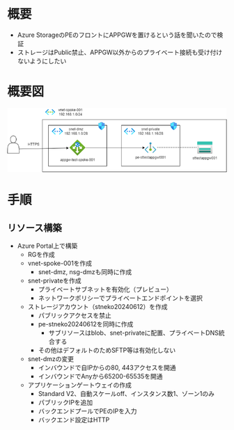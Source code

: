 
# 概要

- Azure StorageのPEのフロントにAPPGWを置けるという話を聞いたので検証
- ストレージはPublic禁止、APPGW以外からのプライベート接続も受け付けないようにしたい

# 概要図

![](../drawio/export/azure004.png)
# 手順

## リソース構築

- Azure Portal上で構築
	- RGを作成
	- vnet-spoke-001を作成
		- snet-dmz, nsg-dmzも同時に作成
	- snet-privateを作成
		- プライベートサブネットを有効化（プレビュー）
		- ネットワークポリシーでプライベートエンドポイントを選択
	- ストレージアカウント（stneko20240612）を作成
		- パブリックアクセスを禁止
		- pe-stneko20240612を同時に作成
			- サブリソースはblob、snet-privateに配置、プライベートDNS統合する
		- その他はデフォルトのためSFTP等は有効化しない
	- snet-dmzの変更
		- インバウンドで自IPからの80, 443アクセスを開通
		- インバウンドでAnyから65200-65535を開通
	- アプリケーションゲートウェイの作成
		- Standard V2、自動スケールoff、インスタンス数1、ゾーン1のみ
		- パブリックIPを追加
		- バックエンドプールでPEのIPを入力
		- バックエンド設定はHTTP
